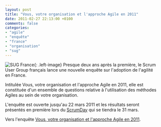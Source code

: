 ```yaml
---
layout: post
title: "Vous, votre organisation et l'approche Agile en 2011"
date: 2011-02-27 22:13:00 +0100
comments: false
categories: 
- "agile"
- "enquête"
- "france"
- "organisation"
- "sug"
---
```

![SUG France](https://blog.crafting-labs.fr/images/logo/logo_sug.jpeg){: .left-image}
 Presque deux ans après la première, le Scrum User Group français lance une nouvelle enquête sur l'adoption de l'agilité en France.

Intitulée Vous, votre organisation et l'approche Agile en 2011, elle est constituée d'un ensemble de questions relative à l'utilisation des méthodes Agiles au sein de votre organisation.

L'enquête est ouverte jusqu'au 22 mars 2011 et les résultats seront présentés en première lors du [ScrumDay](http://www.scrumday.fr) qui se tiendra le 31 mars.

Vers l'enquête [Vous, votre organisation et l'approche Agile en 2011](http://www.surveygizmo.com/s3/473558/Vous-votre-Organisation-et-Agile-en-2011).


